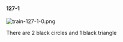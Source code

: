 #### 127-1
![train-127-1-0.png](https://github.com/lil-lab/nlvr/raw/master/nlvr/train/images/43/train-127-1-0.png "train-127-1-0.png")

There are 2 black circles and 1 black triangle